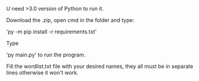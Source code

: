 U need >3.0 version of Python to run it.

Download the .zip, open cmd in the folder and type:

'py -m pip install -r requirements.txt'

Type

'py main.py' to run the program.

Fill the wordlist.txt file with your desired names, they all must be in separate lines otherwise it won't work.
